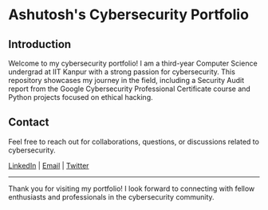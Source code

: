 # Ashutosh's Cybersecurity Portfolio

## Introduction
Welcome to my cybersecurity portfolio! I am a third-year Computer Science undergrad at IIT Kanpur with a strong passion for cybersecurity. This repository showcases my journey in the field, including a Security Audit report from the Google Cybersecurity Professional Certificate course and Python projects focused on ethical hacking.

## Contact
Feel free to reach out for collaborations, questions, or discussions related to cybersecurity.

[LinkedIn](https://www.linkedin.com/in/ashuagr/) | [Email](mailto:ashutoshagrawal822@gmail.com) | [Twitter](https://twitter.com/ashutoshagr822)

---

Thank you for visiting my  portfolio! I look forward to connecting with fellow enthusiasts and professionals in the cybersecurity community.
